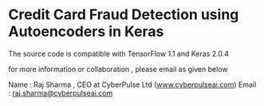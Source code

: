 # Credit Card Fraud Detection using Autoencoders in Keras

The source code is compatible with TensorFlow 1.1 and Keras 2.0.4

for more information or collaboration , please email  as given below

Name : Raj Sharma , CEO at CyberPulse Ltd (www.cyberpulseai.com) 
Email : raj.sharma@cyberpulseai.com
 

